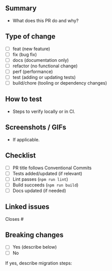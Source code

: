 <!--
Thank you for your contribution! Please follow the template.
Use a Conventional Commit style title, e.g.:
feat(auth): add OAuth login flow
fix(ui): correct button alignment
docs(readme): clarify setup steps
-->

## Summary
- What does this PR do and why?

## Type of change
- [ ] feat (new feature)
- [ ] fix (bug fix)
- [ ] docs (documentation only)
- [ ] refactor (no functional change)
- [ ] perf (performance)
- [ ] test (adding or updating tests)
- [ ] build/chore (tooling or dependency changes)

## How to test
- Steps to verify locally or in CI.

## Screenshots / GIFs
- If applicable.

## Checklist
- [ ] PR title follows Conventional Commits
- [ ] Tests added/updated (if relevant)
- [ ] Lint passes (`npm run lint`)
- [ ] Build succeeds (`npm run build`)
- [ ] Docs updated (if needed)

## Linked issues
Closes #

## Breaking changes
- [ ] Yes (describe below)
- [ ] No

If yes, describe migration steps:


